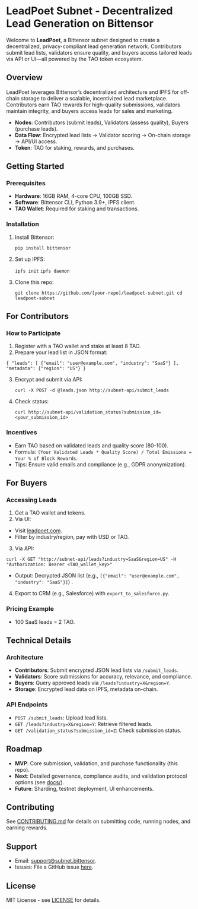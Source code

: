 # LeadPoet Subnet - Decentralized Lead Generation on Bittensor

Welcome to **LeadPoet**, a Bittensor subnet designed to create a decentralized, privacy-compliant lead generation network. Contributors submit lead lists, validators ensure quality, and buyers access tailored leads via API or UI—all powered by the TAO token ecosystem.

## Overview

LeadPoet leverages Bittensor’s decentralized architecture and IPFS for off-chain storage to deliver a scalable, incentivized lead marketplace. Contributors earn TAO rewards for high-quality submissions, validators maintain integrity, and buyers access leads for sales and marketing.

- **Nodes**: Contributors (submit leads), Validators (assess quality), Buyers (purchase leads).
- **Data Flow**: Encrypted lead lists → Validator scoring → On-chain storage → API/UI access.
- **Token**: TAO for staking, rewards, and purchases.

## Getting Started

### Prerequisites
- **Hardware**: 16GB RAM, 4-core CPU, 100GB SSD.
- **Software**: Bittensor CLI, Python 3.9+, IPFS client.
- **TAO Wallet**: Required for staking and transactions.

### Installation
1. Install Bittensor:

   `pip install bittensor`

2. Set up IPFS:

   `ipfs init`
   `ipfs daemon`

3. Clone this repo:

   `git clone https://github.com/[your-repo]/leadpoet-subnet.git
   cd leadpoet-subnet`


## For Contributors

### How to Participate
1. Register with a TAO wallet and stake at least 8 TAO.
2. Prepare your lead list in JSON format:

 `{
     "leads": [
       {"email": "user@example.com", "industry": "SaaS"}
     ],
     "metadata": {"region": "US"}
 }`

3. Encrypt and submit via API:

   `curl -X POST -d @leads.json http://subnet-api/submit_leads`

4. Check status:

   `curl http://subnet-api/validation_status?submission_id=<your_submission_id>`


### Incentives
- Earn TAO based on validated leads and quality score (80-100).
- Formula: `(Your Validated Leads * Quality Score) / Total Emissions = Your % of Block Rewards`.
- Tips: Ensure valid emails and compliance (e.g., GDPR anonymization).

## For Buyers

### Accessing Leads
1. Get a TAO wallet and tokens.
2. Via UI:
- Visit [leadpoet.com](http://leadpoet.com).
- Filter by industry/region, pay with USD or TAO.
3. Via API:

  `curl -X GET "http://subnet-api/leads?industry=SaaS&region=US" -H "Authorization: Bearer <TAO_wallet_key>"`

- Output: Decrypted JSON list (e.g., `[{"email": "user@example.com", "industry": "SaaS"}]`) .
4. Export to CRM (e.g., Salesforce) with `export_to_salesforce.py`.

### Pricing Example
- 100 SaaS leads = 2 TAO.

## Technical Details

### Architecture
- **Contributors**: Submit encrypted JSON lead lists via `/submit_leads`.
- **Validators**: Score submissions for accuracy, relevance, and compliance.
- **Buyers**: Query approved leads via `/leads?industry=X&region=Y`.
- **Storage**: Encrypted lead data on IPFS, metadata on-chain.

### API Endpoints
- `POST /submit_leads`: Upload lead lists.
- `GET /leads?industry=X&region=Y`: Retrieve filtered leads.
- `GET /validation_status?submission_id=Z`: Check submission status.

## Roadmap
- **MVP**: Core submission, validation, and purchase functionality (this repo).
- **Next**: Detailed governance, compliance audits, and validation protocol options (see [docs/](docs/)).
- **Future**: Sharding, testnet deployment, UI enhancements.

## Contributing
See [CONTRIBUTING.md](docs/CONTRIBUTING.md) for details on submitting code, running nodes, and earning rewards.

## Support
- Email: [support@subnet.bittensor](mailto:support@subnet.bittensor).
- Issues: File a GitHub issue [here](https://github.com/[your-repo]/leadpoet-subnet/issues).

## License
MIT License - see [LICENSE](LICENSE) for details.
